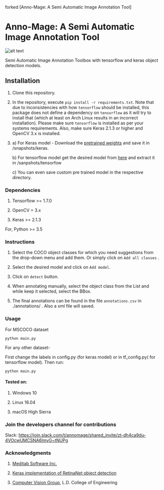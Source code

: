 forked [Anno-Mage: A Semi Automatic Image Annotation Tool] 

# Anno-Mage: A Semi Automatic Image Annotation Tool

![alt text](https://raw.githubusercontent.com/virajmavani/semi-auto-image-annotation-tool/master/demo.gif)

Semi Automatic Image Annotation Toolbox with tensorflow and keras object detection models.

## Installation

1) Clone this repository.

2) In the repository, execute `pip install -r requirements.txt`.
   Note that due to inconsistencies with how `tensorflow` should be installed,
   this package does not define a dependency on `tensorflow` as it will try to install that (which at least on Arch Linux results in an incorrect installation).
   Please make sure `tensorflow` is installed as per your systems requirements.
   Also, make sure Keras 2.1.3 or higher and OpenCV 3.x is installed.

3) a) For Keras model - Download the [pretrained weights](https://github.com/fizyr/keras-retinanet/releases/download/0.3.1/resnet50_coco_best_v2.1.0.h5) and save it in /snapshots/keras.

   b) For tensorflow model get the desired model from [here](https://github.com/tensorflow/models/blob/master/research/object_detection/g3doc/detection_model_zoo.md) and extract it in /sanpshots/tensorfow
   
   c) You can even save custom pre trained model in the respective directory.
  
   

### Dependencies

1) Tensorflow >= 1.7.0

2) OpenCV = 3.x

3) Keras >= 2.1.3

For, Python >= 3.5

### Instructions

1) Select the COCO object classes for which you need suggestions from the drop-down menu and add them. Or simply click on ```Add all classes``` .

2) Select the desired model and click on ```Add model```.

3) Click on ```detect``` button.

4) When annotating manually, select the object class from the List and while keep it selected, select the BBox.

5) The final annotations can be found in the file `annotations.csv` in ./annotations/ . Also a xml file will saved.

### Usage

For MSCOCO dataset
```
python main.py
```
For any other dataset-

First change the labels in config.py (for keras model) or in tf_config.py( for tensorflow model).
Then run:
```
python main.py
```

#### Tested on:
1. Windows 10

2. Linux 16.04

3. macOS High Sierra

### Join the developers channel for contributions

Slack: https://join.slack.com/t/annomage/shared_invite/zt-dh4ca9du-4VOcwUMCSNA6lmyG~tNUPg

### Acknowledgments

1) [Meditab Software Inc.](https://www.meditab.com/)

2) [Keras implementation of RetinaNet object detection](https://github.com/fizyr/keras-retinanet)

3) [Computer Vision Group](https://cvgldce.github.io/), L.D. College of Engineering

